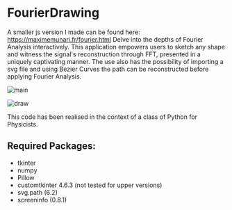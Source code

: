 # FourierDrawing
A smaller js version I made can be found here: https://maximemunari.fr/fourier.html
Delve into the depths of Fourier Analysis interactively. This application empowers users to sketch any shape and witness the signal's reconstruction through FFT, presented in a uniquely captivating manner. The use also has the possibility of importing a svg file and using Bezier Curves the path can be reconstructed before applying Fourier Analysis.

![main](https://github.com/MaxMnr/FourierDrawing/assets/88986446/7fad91f7-02ee-4a55-809f-01d947ecb110)

![draw](https://github.com/MaxMnr/FourierDrawing/assets/88986446/1eb5d6f3-ad22-4c52-8545-d3227d686d6e)



This code has been realised in the context of a class of Python for Physicists.

## Required Packages:

- tkinter
- numpy
- Pillow
- customtkinter 4.6.3 (not tested for upper versions)
- svg.path (6.2)
- screeninfo (0.8.1)



